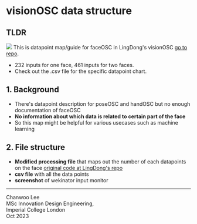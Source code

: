 # visionOSC data structure
## TLDR
![](https://github.com/chanulee/cote-bloom/blob/main/appendix/visionOscDatapoints/hero.jpg)
This is datapoint map/guide for faceOSC in LingDong's visionOSC [go to repo](https://github.com/LingDong-/VisionOSC).
- 232 inputs for one face, 461 inputs for two faces.
- Check out the .csv file for the specific datapoint chart.
## 1. Background
- There's datapoint description for poseOSC and handOSC but no enough documentation of faceOSC
- **No information about which data is related to certain part of the face**
- So this map might be helpful for various usecases such as machine learning
## 2. File structure
- **Modified processing file** that maps out the number of each datapoints on the face [original code at LingDong's repo](https://github.com/LingDong-/VisionOSC/tree/main/demos/VisionOSCProcessingReceiver)
- **csv file** with all the data points
- **screenshot** of wekinator input monitor
---
Chanwoo Lee  
MSc Innovation Design Engineering,  
Imperial College London  
Oct 2023
